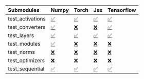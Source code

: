 | Submodules       | Numpy                                                                                                                           | Torch                                                                                                                           | Jax                                                                                                                             | Tensorflow                                                                                                                      |
|:-----------------|:--------------------------------------------------------------------------------------------------------------------------------|:--------------------------------------------------------------------------------------------------------------------------------|:--------------------------------------------------------------------------------------------------------------------------------|:--------------------------------------------------------------------------------------------------------------------------------|
| test_activations | <a href="https://github.com/unifyai/ivy/runs/8145004039?check_suite_focus=true" rel="noopener noreferrer" target="_blank">✅</a> | <a href="https://github.com/unifyai/ivy/runs/8145005239?check_suite_focus=true" rel="noopener noreferrer" target="_blank">✅</a> | <a href="https://github.com/unifyai/ivy/runs/8145006339?check_suite_focus=true" rel="noopener noreferrer" target="_blank">✅</a> | <a href="https://github.com/unifyai/ivy/runs/8145007222?check_suite_focus=true" rel="noopener noreferrer" target="_blank">✅</a> |
| test_converters  | <a href="https://github.com/unifyai/ivy/runs/8145004198?check_suite_focus=true" rel="noopener noreferrer" target="_blank">✅</a> | <a href="https://github.com/unifyai/ivy/runs/8145005343?check_suite_focus=true" rel="noopener noreferrer" target="_blank">❌</a> | <a href="https://github.com/unifyai/ivy/runs/8145006473?check_suite_focus=true" rel="noopener noreferrer" target="_blank">❌</a> | <a href="https://github.com/unifyai/ivy/runs/8145007363?check_suite_focus=true" rel="noopener noreferrer" target="_blank">✅</a> |
| test_layers      | <a href="https://github.com/unifyai/ivy/runs/8145004400?check_suite_focus=true" rel="noopener noreferrer" target="_blank">✅</a> | <a href="https://github.com/unifyai/ivy/runs/8145005505?check_suite_focus=true" rel="noopener noreferrer" target="_blank">✅</a> | <a href="https://github.com/unifyai/ivy/runs/8145006570?check_suite_focus=true" rel="noopener noreferrer" target="_blank">✅</a> | <a href="https://github.com/unifyai/ivy/runs/8145007469?check_suite_focus=true" rel="noopener noreferrer" target="_blank">✅</a> |
| test_modules     | <a href="https://github.com/unifyai/ivy/runs/8145004557?check_suite_focus=true" rel="noopener noreferrer" target="_blank">✅</a> | <a href="https://github.com/unifyai/ivy/runs/8145005657?check_suite_focus=true" rel="noopener noreferrer" target="_blank">❌</a> | <a href="https://github.com/unifyai/ivy/runs/8145006681?check_suite_focus=true" rel="noopener noreferrer" target="_blank">❌</a> | <a href="https://github.com/unifyai/ivy/runs/8145007637?check_suite_focus=true" rel="noopener noreferrer" target="_blank">❌</a> |
| test_norms       | <a href="https://github.com/unifyai/ivy/runs/8145004733?check_suite_focus=true" rel="noopener noreferrer" target="_blank">❌</a> | <a href="https://github.com/unifyai/ivy/runs/8145005809?check_suite_focus=true" rel="noopener noreferrer" target="_blank">❌</a> | <a href="https://github.com/unifyai/ivy/runs/8145006797?check_suite_focus=true" rel="noopener noreferrer" target="_blank">❌</a> | <a href="https://github.com/unifyai/ivy/runs/8145007806?check_suite_focus=true" rel="noopener noreferrer" target="_blank">❌</a> |
| test_optimizers  | <a href="https://github.com/unifyai/ivy/runs/8145004883?check_suite_focus=true" rel="noopener noreferrer" target="_blank">❌</a> | <a href="https://github.com/unifyai/ivy/runs/8145005952?check_suite_focus=true" rel="noopener noreferrer" target="_blank">❌</a> | <a href="https://github.com/unifyai/ivy/runs/8145006947?check_suite_focus=true" rel="noopener noreferrer" target="_blank">❌</a> | <a href="https://github.com/unifyai/ivy/runs/8145007926?check_suite_focus=true" rel="noopener noreferrer" target="_blank">❌</a> |
| test_sequential  | <a href="https://github.com/unifyai/ivy/runs/8145005054?check_suite_focus=true" rel="noopener noreferrer" target="_blank">✅</a> | <a href="https://github.com/unifyai/ivy/runs/8145006132?check_suite_focus=true" rel="noopener noreferrer" target="_blank">✅</a> | <a href="https://github.com/unifyai/ivy/runs/8145007064?check_suite_focus=true" rel="noopener noreferrer" target="_blank">✅</a> | <a href="https://github.com/unifyai/ivy/runs/8145008056?check_suite_focus=true" rel="noopener noreferrer" target="_blank">✅</a> |